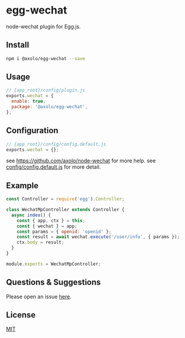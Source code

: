 # egg-wechat

node-wechat plugin for Egg.js.

## Install

```bash
npm i @axolo/egg-wechat --save
```

## Usage

```js
// {app_root}/config/plugin.js
exports.wechat = {
  enable: true,
  package: '@axolo/egg-wechat',
};
```

## Configuration

```js
// {app_root}/config/config.default.js
exports.wechat = {};
```

see <https://github.com/axolo/node-wechat> for more help.
see [config/config.default.js](config/config.default.js) for more detail.

## Example

```js
const Controller = require('egg').Controller;

class WechatMpController extends Controller {
  async index() {
    const { app, ctx } = this;
    const { wechat } = app;
    const params = { openid: 'openid' };
    const result = await wechat.execute('/user/info', { params });
    ctx.body = result;
  }
}

module.exports = WechatMpController;
```

## Questions & Suggestions

Please open an issue [here](https://github.com/axolo/egg-wechat/issues).

## License

[MIT](LICENSE)
